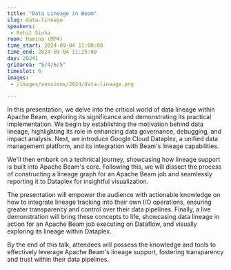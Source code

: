 ```yaml
---
title: "Data Lineage in Beam"
slug: data-lineage
speakers:
 - Rohit Sinha
room: Hamina (MP4)
time_start: 2024-09-04 11:00:00
time_end: 2024-09-04 11:25:00
day: 20241
gridarea: "5/4/6/5"
timeslot: 6
images:
 - /images/sessions/2024/data-lineage.png 

---
```


In this presentation, we delve into the critical world of data lineage within Apache Beam, exploring its significance and demonstrating its practical implementation. We begin by establishing the motivation behind data lineage, highlighting its role in enhancing data governance, debugging, and impact analysis. Next, we introduce Google Cloud Dataplex, a unified data management platform, and its integration with Beam's lineage capabilities.

We'll then embark on a technical journey, showcasing how lineage support is built into Apache Beam's core. Following this, we will dissect the process of constructing a lineage graph for an Apache Beam job and seamlessly reporting it to Dataplex for insightful visualization.

The presentation will empower the audience with actionable knowledge on how to integrate lineage tracking into their own I/O operations, ensuring greater transparency and control over their data pipelines. Finally, a live demonstration will bring these concepts to life, showcasing data lineage in action for an Apache Beam job executing on Dataflow, and visually exploring its lineage within Dataplex.

By the end of this talk, attendees will possess the knowledge and tools to effectively leverage Apache Beam's lineage support, fostering transparency and trust within their data pipelines.